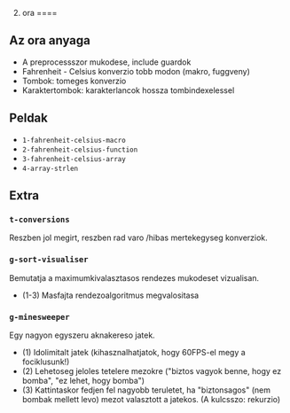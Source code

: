 2. ora
====


Az ora anyaga
---

 * A preprocessszor mukodese, include guardok
 * Fahrenheit - Celsius konverzio tobb modon (makro, fuggveny)
 * Tombok: tomeges konverzio
 * Karaktertombok: karakterlancok hossza tombindexelessel


Peldak
---

 * `1-fahrenheit-celsius-macro`
 * `2-fahrenheit-celsius-function`
 * `3-fahrenheit-celsius-array`
 * `4-array-strlen`


Extra
---

### `t-conversions`

Reszben jol megirt, reszben rad varo /hibas mertekegyseg konverziok.

### `g-sort-visualiser`

Bemutatja a maximumkivalasztasos rendezes mukodeset vizualisan.

 * (1-3) Masfajta rendezoalgoritmus megvalositasa

### `g-minesweeper`

Egy nagyon egyszeru aknakereso jatek.

 * (1) Idolimitalt jatek (kihasznalhatjatok, hogy 60FPS-el megy a fociklusunk!)
 * (2) Lehetoseg jeloles tetelere mezokre ("biztos vagyok benne, hogy ez bomba", "ez lehet, hogy bomba")
 * (3) Kattintaskor fedjen fel nagyobb teruletet, ha "biztonsagos" (nem bombak mellett levo) mezot valasztott a jatekos. (A kulcsszo: rekurzio)
